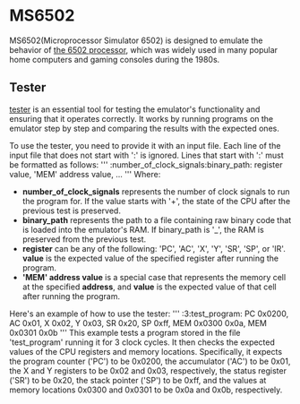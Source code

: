 # MS6502
MS6502(Microprocessor Simulator 6502) is designed to emulate the behavior of [the 6502 processor](https://en.wikipedia.org/wiki/MOS_Technology_6502), which was widely used in many popular home computers and gaming consoles during the 1980s.

## Tester
[tester](./tests/tester.c) is an essential tool for testing the emulator's functionality and ensuring that it operates correctly. It works by running programs on the emulator step by step and comparing the results with the expected ones.

To use the tester, you need to provide it with an input file. Each line of the input file that does not start with ':' is ignored. Lines that start with ':' must be formatted as follows:
'''
:number_of_clock_signals:binary_path: register value, 'MEM' address value, ...
'''
Where:
- **number_of_clock_signals** represents the number of clock signals to run the program for. If the value starts with '+', the state of the CPU after the previous test is preserved.
- **binary_path** represents the path to a file containing raw binary code that is loaded into the emulator's RAM. If binary_path is '_', the RAM is preserved from the previous test.
- **register** can be any of the following: 'PC', 'AC', 'X', 'Y', 'SR', 'SP', or 'IR'. **value** is the expected value of the specified register after running the program.
- **'MEM' address value** is a special case that represents the memory cell at the specified **address**, and **value** is the expected value of that cell after running the program.

Here's an example of how to use the tester:
'''
:3:test_program: PC 0x0200, AC 0x01, X 0x02, Y 0x03, SR 0x20, SP 0xff, MEM 0x0300 0x0a, MEM 0x0301 0x0b
'''
This example tests a program stored in the file 'test_program' running it for 3 clock cycles. It then checks the expected values of the CPU registers and memory locations. Specifically, it expects the program counter ('PC') to be 0x0200, the accumulator ('AC') to be 0x01, the X and Y registers to be 0x02 and 0x03, respectively, the status register ('SR') to be 0x20, the stack pointer ('SP') to be 0xff, and the values at memory locations 0x0300 and 0x0301 to be 0x0a and 0x0b, respectively.